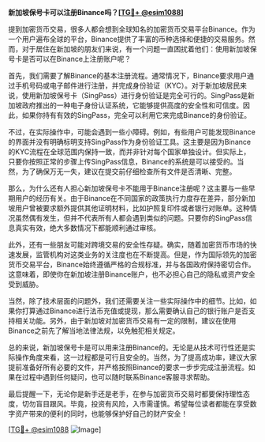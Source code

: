 **新加坡保号卡可以注册Binance吗？[[TG💪+ @esim1088](https://t.me/s/esim1088)]**

提到加密货币交易，很多人都会想到全球知名的加密货币交易平台Binance。作为一个用户遍布全球的平台，Binance提供了丰富的币种选择和便捷的交易服务。然而，对于居住在新加坡的朋友们来说，有一个问题一直困扰着他们：使用新加坡保号卡是否可以在Binance上注册账户呢？

首先，我们需要了解Binance的基本注册流程。通常情况下，Binance要求用户通过手机号码或电子邮件进行注册，并完成身份验证（KYC）。对于新加坡居民来说，使用新加坡保号卡（SingPass）进行身份验证是完全可行的。SingPass是新加坡政府推出的一种电子身份认证系统，它能够提供高度的安全性和可信度。因此，如果你持有有效的SingPass，完全可以利用它来完成Binance的身份验证。

不过，在实际操作中，可能会遇到一些小障碍。例如，有些用户可能发现Binance的界面并没有明确标明支持SingPass作为身份验证工具。这主要是因为Binance的KYC流程在全球范围内保持一致，而并非针对每个国家单独设计。但实际上，只要你按照正常的步骤上传SingPass信息，Binance的系统是可以接受的。当然，为了确保万无一失，建议在提交前仔细检查所有文件是否清晰、完整。

那么，为什么还有人担心新加坡保号卡不能用于Binance注册呢？这主要与一些早期用户的经历有关。由于Binance在不同国家的政策执行力度存在差异，部分新加坡用户曾被要求额外提供其他证明材料，比如护照复印件或者银行对账单。这种情况虽然偶有发生，但并不代表所有人都会遇到类似的问题。只要你的SingPass信息真实有效，绝大多数情况下都能顺利通过审核。

此外，还有一些朋友可能对跨境交易的安全性存疑。确实，随着加密货币市场的快速发展，监管机构对这类业务的关注度也在不断提高。但是，作为国际领先的加密货币交易平台，Binance始终遵循严格的合规标准，并与各国政府保持密切合作。这意味着，即使你在新加坡注册Binance账户，也不必担心自己的隐私或资产安全受到威胁。

当然，除了技术层面的问题外，我们还需要关注一些实际操作中的细节。比如，如果你打算通过Binance进行法币充值或提现，那么需要确认自己的银行账户是否支持相关功能。另外，由于新加坡对加密货币交易有一定的限制，建议在使用Binance之前先了解当地法律法规，以免触犯相关规定。

总的来说，新加坡保号卡是可以用来注册Binance的。无论是从技术可行性还是实际操作角度来看，这一过程都是可行且安全的。当然，为了提高成功率，建议大家提前准备好所有必要的文件，并严格按照Binance的要求一步步完成注册流程。如果在过程中遇到任何疑问，也可以随时联系Binance客服寻求帮助。

最后提醒一下，无论你是新手还是老手，在参与加密货币交易时都要保持理性态度，切勿盲目跟风。毕竟，投资有风险，入市需谨慎。希望每位读者都能在享受数字资产带来的便利的同时，也能够保护好自己的财产安全！

[[TG💪+ @esim1088](https://t.me/s/esim1088) ![Image](https://i.postimg.cc/4NQfJmqS/Snipaste-2025-05-13-00-14-12.png)]